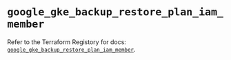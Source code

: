 # `google_gke_backup_restore_plan_iam_member`

Refer to the Terraform Registory for docs: [`google_gke_backup_restore_plan_iam_member`](https://registry.terraform.io/providers/hashicorp/google-beta/5.7.0/docs/resources/google_gke_backup_restore_plan_iam_member).
